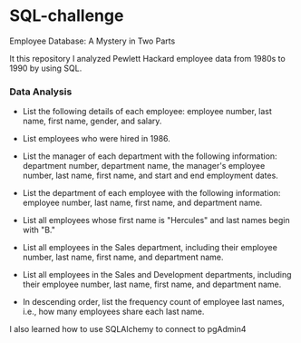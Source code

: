# SQL-challenge

Employee Database: A Mystery in Two Parts

It this repository I analyzed Pewlett Hackard employee data from 1980s to 1990 by using SQL. 

### Data Analysis

- List the following details of each employee: employee number, last name, first name, gender, and salary.

- List employees who were hired in 1986.

- List the manager of each department with the following information: department number, department name, the manager's employee number, last name, first name, and start and end employment dates.

- List the department of each employee with the following information: employee number, last name, first name, and department name.

- List all employees whose first name is "Hercules" and last names begin with "B."

- List all employees in the Sales department, including their employee number, last name, first name, and department name.

- List all employees in the Sales and Development departments, including their employee number, last name, first name, and department name.

- In descending order, list the frequency count of employee last names, i.e., how many employees share each last name.

I also learned how to use SQLAlchemy to connect to pgAdmin4
